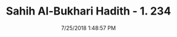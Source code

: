 ---
title        : "Sahih Al-Bukhari Hadith - 1. 234"
date         : 7/25/2018 1:48:57 PM
draft        : false
type         : "hadith"
layout       : "hadith"
BookCode     : "SHB"
VolumeNumber : "1"
HadithNumber : "234"
categories  :  ["Ablution-Urine of animals"]
tags  :  ["Abu Qilaba"]
---